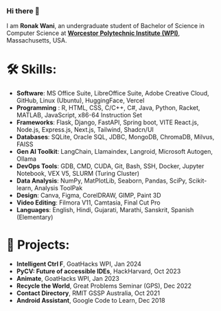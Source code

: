 ### Hi there 👋
I am **Ronak Wani**, an undergraduate student of Bachelor of Science in Computer Science at **[Worcestor Polytechnic Institute (WPI)](https://www.wpi.edu/)**, Massachusetts, USA. 
# 🛠️ Skills:
* **Software**: MS Office Suite, LibreOffice Suite, Adobe Creative Cloud, GitHub, Linux (Ubuntu), HuggingFace, Vercel
* **Programming** : R, HTML, CSS, C/C++, C#, Java, Python, Racket, MATLAB, JavaScript, x86-64 Instruction Set
* **Frameworks**: Flask, Django, FastAPI, Spring boot, VITE React.js, Node.js, Express.js, Next.js, Tailwind, Shadcn/UI
* **Databases**: SQLite, Oracle SQL, JDBC, MongoDB, ChromaDB, Milvus, FAISS
* **Gen AI Toolkit**: LangChain, Llamaindex, Langroid, Microsoft Autogen, Ollama
* **DevOps Tools**: GDB, CMD, CUDA, Git, Bash, SSH, Docker, Jupyter Notebook, VEX V5, SLURM (Turing Cluster)
* **Data Analysis**: NumPy, MatPlotLib, Seaborn, Pandas, SciPy, Scikit-learn, Analysis ToolPak
* **Design**: Canva, Figma, CorelDRAW, GIMP, Paint 3D
* **Video Editing**: Filmora V11, Camtasia, Final Cut Pro
* **Languages**: English, Hindi, Gujarati, Marathi, Sanskrit, Spanish (Elementary)
  
# 🎯 Projects:
* **Intelligent Ctrl F**, GoatHacks WPI, Jan 2024
* **PyCV: Future of accessible IDEs**, HackHarvard, Oct 2023
* **Animate**, GoatHacks WPI, Jan 2023
* **Recycle the World**, Great Problems Seminar (GPS), Dec 2022
* **Contact Directory**, RMIT GSSP Australia, Oct 2021
* **Android Assistant**, Google Code to Learn, Dec 2018
